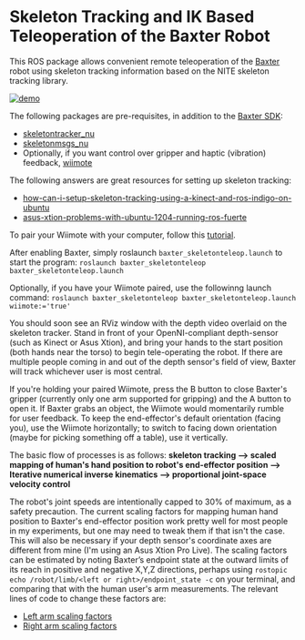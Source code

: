 Skeleton Tracking and IK Based Teleoperation of the Baxter Robot
==============
This ROS package allows convenient remote teleoperation of the [Baxter](http://www.rethinkrobotics.com/baxter/) robot using skeleton tracking information based on the NITE skeleton tracking library.

[![demo](http://i.imgur.com/mfcdN3q.png)](https://vimeo.com/159668224 "Click to watch demo!")

The following packages are pre-requisites, in addition to the [Baxter SDK](https://github.com/RethinkRobotics/baxter):

+   [skeletontracker_nu](https://github.com/NxRLab/skeletontracker_nu)
+   [skeletonmsgs_nu](https://github.com/NxRLab/skeletonmsgs_nu)
+   Optionally, if you want control over gripper and haptic (vibration) feedback, [wiimote](http://wiki.ros.org/wiimote)

The following answers are great resources for setting up skeleton tracking:

+   [how-can-i-setup-skeleton-tracking-using-a-kinect-and-ros-indigo-on-ubuntu](http://answers.ros.org/question/214421/how-can-i-setup-skeleton-tracking-using-a-kinect-and-ros-indigo-on-ubuntu-1404/#220498)
+   [asus-xtion-problems-with-ubuntu-1204-running-ros-fuerte](http://answers.ros.org/question/109411/asus-xtion-problems-with-ubuntu-1204-running-ros-fuerte/#109831)

To pair your Wiimote with your computer, follow this [tutorial](http://wiki.ros.org/wiimote/Tutorials/StartingWiimoteNode).

After enabling Baxter, simply roslaunch `baxter_skeletonteleop.launch` to start the program:
`roslaunch baxter_skeletonteleop baxter_skeletonteleop.launch`

Optionally, if you have your Wiimote paired, use the followinng launch command:
`roslaunch baxter_skeletonteleop baxter_skeletonteleop.launch wiimote:='true'`

You should soon see an RViz window with the depth video overlaid on the skeleton tracker. Stand in front of your OpenNI-compliant depth-sensor (such as Kinect or Asus Xtion), and bring your hands to the start position (both hands near the torso) to begin tele-operating the robot. If there are multiple people coming in and out of the depth sensor's field of view, Baxter will track whichever user is most central.

If you're holding your paired Wiimote, press the B button to close Baxter's gripper (currently only one arm supported for gripping) and the A button to open it. If Baxter grabs an object, the Wiimote would momentarily rumble for user feedback. To keep the end-effector's default orientation (facing you), use the Wiimote horizontally; to switch to facing down orientation (maybe for picking something off a table), use it vertically. 

The basic flow of processes is as follows:
**skeleton tracking --> scaled mapping of human's hand position to robot's end-effector position --> Iterative numerical inverse kinematics --> proportional joint-space velocity control**

The robot's joint speeds are intentionally capped to 30% of maximum, as a safety precaution. The current scaling factors for mapping human hand position to Baxter's end-effector position work pretty well for most people in my experiments, but one may need to tweak them if that isn't the case. This will also be necessary if your depth sensor's coordinate axes are different from mine (I'm using an Asus Xtion Pro Live). The scaling factors can be estimated by noting Baxter’s endpoint state at the outward limits of its reach in positive and negative X,Y,Z directions, perhaps using `rostopic echo /robot/limb/<left or right>/endpoint_state -c` on your terminal, and comparing that with the human user's arm measurements. The relevant lines of code to change these factors are: 

+   [Left arm scaling factors](https://github.com/tanay-bits/baxter_skeletonteleop/blob/75fbf847f58b4aba93434ec0bdde64d8c1c6ab44/scripts/teleop.py#L106-L108)
+   [Right arm scaling factors](https://github.com/tanay-bits/baxter_skeletonteleop/blob/75fbf847f58b4aba93434ec0bdde64d8c1c6ab44/scripts/teleop.py#L156-L158)
